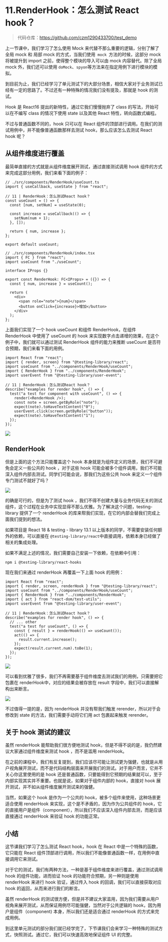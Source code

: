 # 11.RenderHook：怎么测试 React hook？

> 代码仓库：https://github.com/czm1290433700/test_demo

上一节课中，我们学习了怎么使用 Mock 来代替不那么重要的逻辑，分别了解了全局 mock 和 局部 mock 的方式，当我们使用`  mock  `方法的时候，这部分 mock 将被提升到 import 之前，使得整个模块的导入可以由 mock 内容替代。除了全局 mock 外，我们还可以使用 `doMock`、`spyon`等方法来在指定用例下进行模块的模拟。

到目前为止，我们已经学习了单元测试下的大部分场景，相信大家对于业务测试已经有一定的思路了。不过还有一种特殊的情况我们没有提及，那就是 hook 的测试。

Hook 是 React16 提出的新特性，通过它我们慢慢抛弃了 class 的写法，开始可以在不编写 class 的情况下使用 state 以及其他 React 特性，转向函数式编程。

不过与普通函数不同的，hook 只可以在 React 组件的顶部进行调用。在我们的测试用例中，并不能像普通函数那样去测试 hook，那么应该怎么去测试 React hook 呢？

## 从组件维度进行覆盖

最简单直接的方式就是从组件维度展开测试，通过直接测试调用 hook 组件的方式来完成这部分用例，我们来看下面的例子：

```
// ./src/components/RenderHook/useCount.ts
import { useCallback, useState } from "react";

// 11 | RenderHook：怎么测试React hook？
const useCount = () => {
  const [num, setNum] = useState(0);

  const increase = useCallback(() => {
    setNum(num + 1);
  }, []);

  return { num, increase };
};

export default useCount;
```

```
// ./src/components/RenderHook/index.tsx
import { FC } from "react";
import useCount from "./useCount";

interface IProps {}

export const RenderHook: FC<IProps> = ({}) => {
  const { num, increase } = useCount();

  return (
    <div>
      <span role="note">{num}</span>
      <button onClick={increase}>增加</button>
    </div>
  );
};
```

上面我们实现了一个 hook useCount 和组件 RenderHook，在组件 RenderHook 中使用了 useCount 的 hook 来实现数字点击递增的效果，在这个例子中，我们就可以通过测试 RenderHook 组件的能力来推断 useCount 是否符合预期，我们来看下面的用例。

```
import React from "react";
import { render, screen} from "@testing-library/react";
import useCount from "../components/RenderHook/useCount";
import { RenderHook } from "../components/RenderHook";
import userEvent from "@testing-library/user-event";

// 11 | RenderHook：怎么测试React hook？
describe("examples for render hook", () => {
  test("a test for component with useCount", () => {
    render(<RenderHook />);
    const note = screen.getByRole("note");
    expect(note).toHaveTextContent("0");
    userEvent.click(screen.getByRole("button"));
    expect(note).toHaveTextContent("1");
  });
});
```

![](./images/a877a6338a62e1d85d884aff1c730ce9.webp )

## RenderHook

但是上面的这个方法只能覆盖这个 hook 本身就是为组件定义的场景，我们不可避免会定义一些公共的 hook ，对于这些 hook 可能会被多个组件调用，我们不可能深入组件内部去测试。同学们可能会说，那我们为这些公共 hook 来定义一个组件专门测试不就好了吗？

![](./images/1ecce2a5b8412367dbb16a90432a7103.webp )

的确是可行的，但是为了测试 hook ，我们不得不创建大量与业务代码无关的测试组件，这个过程在业务中实现显得不那么优雅。为了解决这个问题，testing-library 提供了一个 renderHook 的库来帮我们实现，在它的内部会替我们完成上面我们提到的想法。

如果项目是 React 18 & testing - library 13.1 以上版本的同学，不需要安装任何额外的依赖，可以直接在 `@testing-library/react`中直接调用，依赖本身已经做了相关的集成处理。

如果不满足上述的情况，我们需要自己安装一下依赖，在依赖中引用：

```
npm i @testing-library/react-hooks
```

现在我们来通过 renderHook 再覆盖一下上面 hook 的用例：

```
import React from "react";
import { render, screen, renderHook } from "@testing-library/react";
import useCount from "../components/RenderHook/useCount";
import { RenderHook } from "../components/RenderHook";
import { act } from "react-dom/test-utils";
import userEvent from "@testing-library/user-event";

// 11 | RenderHook：怎么测试React hook？
describe("examples for render hook", () => {
  // ... other
  test("a test for useCount", () => {
    const { result } = renderHook(() => useCount());
    act(() => {
      result.current.increase();
    });
    expect(result.current.num).toBe(1);
  });
});
```

![](./images/31d3982b1e79e93feceeefefeb26da7f.webp )

可以看到优雅了很多，我们不再需要基于组件维度去测试我们的用例，只需要把它包裹在 renderHook中，对应的结果会被存放在 result 字段中，我们可以直接解构出来断言。

![](./images/d622ab7dd91089b1b833238e22a0e8ce.webp )

不过值得一提的是，因为 renderHook 并没有帮我们触发 rerender，所以对于会修改到 state 的方法，我们需要手动将它们用 act 包裹起来触发 rerender。

## 关于 hook 测试的建议

虽然 renderHook 能帮助我们很方便地测试 hook，但是不得不说的是，我仍然建议大家通过组件维度来测试 hook ，而不是滥用 renderHook。

在之前的课程中，我们有反复提到，我们应该尽可能让测试更为强健，也就是从用户视角展开测试，而不是代码结构层面来开展我们的测试。对于用户而言，它并不关心你这里使用的是 hook 还是普通函数，只要能得到它预期的结果就可以，至于内部实现其实并不重要。也就是说，如果对于组件内部的 hook，直接对 hook 展开测试，并不如从组件维度展开测试来的强健。

当然，如果这个 hook 是作为一个公共的 hook，被多个组件来使用，这种场景更适合使用 renderHook 来实现，这个是不矛盾的，因为作为公共组件的 hook，它的直接用户是组件（component），所以我们不应该深入组件内部去测，而是应该直接通过 renderHook 来验证 hook 的功能正常。

## 小结

这节课我们学习了怎么测试 React hook，hook 在 React 中是一个特殊的函数，它只能在 React 组件顶部进行调用，所以我们不能像普通函数一样，在用例中直接调用它来测试。

对于它的测试，我们有两种方法，一种是基于组件维度来进行覆盖，通过测试调用 hook 的组件功能，进而验证 hook 的功能符合预期，另一种则是使用 renderHook 来进行 hook 验证，通过传入 hook 的回调，我们可以直接获取对应 hook 的返回，从而来进行我们的断言。

虽然 renderHook 的测试很方便，但是并不建议大家滥用，因为我们需要从用户视角来展开测试，从而保证用例尽可能强健，当然对于公共逻辑的 hook，因为用户是组件（component) 本身，所以我们还是适合通过 renderHook 的方式来完成用例。

到这里单元测试的部分我们就已经学完了，下节课我们会来学习一种特殊的测试方式，快照测试。通过它，我们可以快速高效地保证组件 UI 的完整。
